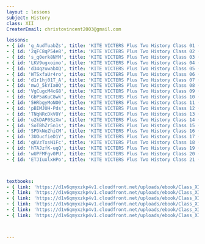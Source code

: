 ```yaml
--- 
layout : lessons 
subject: History
class: XII
CreaterEmail: christovincent2003@gmail.com

lessons:
- { id: 'g_AudTuabZs', title: 'KITE VICTERS Plus Two History Class 01 (First Bell-ഫസ്റ്റ് ബെല്‍)' }
- { id: '2qFC8qP54e8', title: 'KITE VICTERS Plus Two History Class 02 (First Bell-ഫസ്റ്റ് ബെല്‍)' }
- { id: 's_q0erk8NYM', title: 'KITE VICTERS Plus Two History Class 03 (First Bell-ഫസ്റ്റ് ബെല്‍)' }
- { id: 'LKV9ugxoimo', title: 'KITE VICTERS Plus Two History Class 04 (First Bell-ഫസ്റ്റ് ബെല്‍)' }
- { id: 'd34qzuwabXQ', title: 'KITE VICTERS Plus Two History Class 05 (First Bell-ഫസ്റ്റ് ബെല്‍)' }
- { id: 'WTSxfaUr4ro', title: 'KITE VICTERS Plus Two History Class 06 (First Bell-ഫസ്റ്റ് ബെല്‍)' }
- { id: 'd1r1hj01T_A', title: 'KITE VICTERS Plus Two History Class 07 (First Bell-ഫസ്റ്റ് ബെല്‍)' }
- { id: 'mwJ_5kYIa0Q', title: 'KITE VICTERS Plus Two History Class 08 (First Bell-ഫസ്റ്റ് ബെല്‍)' }
- { id: 'VgCugcM4cG8', title: 'KITE VICTERS Plus Two History Class 09 (First Bell-ഫസ്റ്റ് ബെല്‍)' }
- { id: 'GbP5aKuC8wk', title: 'KITE VICTERS Plus Two History Class 10 (First Bell-ഫസ്റ്റ് ബെല്‍)' }
- { id: '5HRbgyMoNO0', title: 'KITE VICTERS Plus Two History Class 11 (First Bell-ഫസ്റ്റ് ബെല്‍)' }
- { id: 'pBIMJUH-Pds', title: 'KITE VICTERS Plus Two History Class 12 (First Bell-ഫസ്റ്റ് ബെല്‍)' }
- { id: 'TNqNRcDkVOY', title: 'KITE VICTERS Plus Two History Class 13 (First Bell-ഫസ്റ്റ് ബെല്‍)' }
- { id: 'u2kDAP0SzXw', title: 'KITE VICTERS Plus Two History Class 14 (First Bell-ഫസ്റ്റ് ബെല്‍)' }
- { id: 'SoTBhZr5n1s', title: 'KITE VICTERS Plus Two History Class 15 (First Bell-ഫസ്റ്റ് ബെല്‍)' }
- { id: 'SPDkNeZhiCM', title: 'KITE VICTERS Plus Two History Class 16 (First Bell-ഫസ്റ്റ് ബെല്‍)' }
- { id: '3UOucfieD1Y', title: 'KITE VICTERS Plus Two History Class 17 (First Bell-ഫസ്റ്റ് ബെല്‍)' }
- { id: 'qKVzTxsN1Fc', title: 'KITE VICTERS Plus Two History Class 18 (First Bell-ഫസ്റ്റ് ബെല്‍)' }
- { id: 'hTAJzfK-uqQ', title: 'KITE VICTERS Plus Two History Class 19 (First Bell-ഫസ്റ്റ് ബെല്‍)' }
- { id: 'wUPFMFgv0PU', title: 'KITE VICTERS Plus Two History Class 20 (First Bell-ഫസ്റ്റ് ബെല്‍)' }
- { id: 'ETJIuxlxHPo', title: 'KITE VICTERS Plus Two History Class 21 (First Bell-ഫസ്റ്റ് ബെല്‍)' }



textbooks:
- { link: 'https://d1v6qmyxzkp4v1.cloudfront.net/uploads/ebook/Class_XII/History/History_1.pdf', title: 'History Part -1' , medium: 'English' }
- { link: 'https://d1v6qmyxzkp4v1.cloudfront.net/uploads/ebook/Class_XII/History/History_2.pdf', title: 'History Part -2' , medium: 'English' }
- { link: 'https://d1v6qmyxzkp4v1.cloudfront.net/uploads/ebook/Class_XII/History/History_3.pdf', title: 'History Part -1' , medium: 'English' }
- { link: 'https://d1v6qmyxzkp4v1.cloudfront.net/uploads/ebook/Class_XII/MAL_MED/History-Themes%20in%20Indian%20History_Theme_1.pdf', title: 'History Part -1' , medium: 'Malayalam' }
- { link: 'https://d1v6qmyxzkp4v1.cloudfront.net/uploads/ebook/Class_XII/MAL_MED/History-Themes%20in%20Indian%20History_Theme_2.pdf', title: 'History Part -2' , medium: 'Malayalam' }
- { link: 'https://d1v6qmyxzkp4v1.cloudfront.net/uploads/ebook/Class_XII/MAL_MED/History-Themes%20in%20Indian%20History_Theme_3.pdf', title: 'History Part -3' , medium: 'Malayalam' }



---
```

